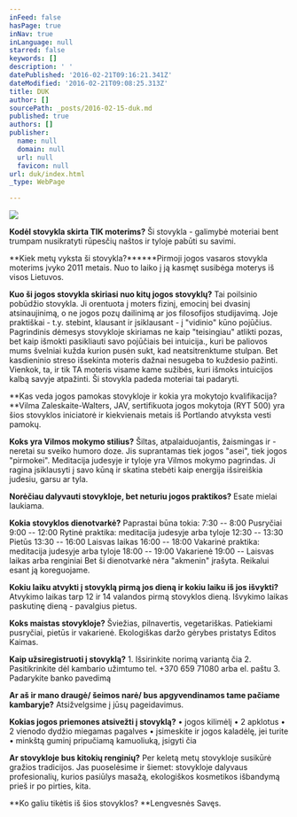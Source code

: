 ```yaml
---
inFeed: false
hasPage: true
inNav: true
inLanguage: null
starred: false
keywords: []
description: ' '
datePublished: '2016-02-21T09:16:21.341Z'
dateModified: '2016-02-21T09:08:25.313Z'
title: DUK
author: []
sourcePath: _posts/2016-02-15-duk.md
published: true
authors: []
publisher:
  name: null
  domain: null
  url: null
  favicon: null
url: duk/index.html
_type: WebPage

---
```

![](https://the-grid-user-content.s3-us-west-2.amazonaws.com/11263a12-af96-4ef4-a688-3e10daf13cf9.jpg)

**Kodėl stovykla skirta TIK moterims?** Ši stovykla - galimybė moteriai bent trumpam nusikratyti rūpesčių naštos ir tyloje pabūti su savimi. 

**Kiek metų vyksta ši stovykla?******Pirmoji jogos vasaros stovykla moterims įvyko 2011 metais. Nuo to laiko į ją kasmęt susibėga moterys iš visos Lietuvos. 

**Kuo ši jogos stovykla skiriasi nuo kitų jogos stovyklų?** Tai poilsinio pobūdžio stovykla. Ji orentuota į moters fizinį, emocinį bei dvasinį atsinaujinimą, o ne jogos pozų dailinimą ar jos filosofijos studijavimą. Joje praktiškai - t.y. stebint, klausant ir įsiklausant - į "vidinio" kūno pojūčius. Pagrindinis dėmesys stovykloje skiriamas ne kaip "teisingiau" atlikti pozas, bet kaip išmokti pasikliauti savo pojūčiais bei intuicija., kuri be paliovos mums švelniai kužda kurion pusėn sukt, kad neatsitrenktume stulpan. Bet kasdieninio streso išsekinta moteris dažnai nesugeba to kuždesio pažinti. Vienkok, ta, ir tik TA moteris visame kame sužibės, kuri išmoks intuicijos kalbą savyje atpažinti. Ši stovykla padeda moteriai tai padaryti. 

**Kas veda jogos pamokas stovykloje ir kokia yra mokytojo kvalifikacija? **Vilma Zaleskaite-Walters, JAV, sertifikuota jogos mokytoja (RYT 500) yra šios stovyklos iniciatorė ir kiekvienais metais iš Portlando atvyksta vesti pamokų. 

**Koks yra Vilmos mokymo stilius?** Šiltas, atpalaiduojantis, žaismingas ir -neretai su sveiko humoro doze. Jis suprantamas tiek jogos "asei", tiek jogos "pirmokei". Meditacija judesyje ir tyloje yra Vilmos mokymo pagrindas. Ji ragina įsiklausyti į savo kūną ir skatina stebėti kaip energija išsireiškia judesiu, garsu ar tyla. 

**Norėčiau dalyvauti stovykloje, bet neturiu jogos praktikos?** Esate mielai laukiama.  

**Kokia stovyklos dienotvarkė?** Paprastai būna tokia: 7:30 -- 8:00 Pusryčiai 9:00 -- 12:00 Rytinė praktika: meditacija judesyje arba tyloje 12:30 -- 13:30 Pietūs 13:30 -- 16:00 Laisvas laikas 16:00 -- 18:00 Vakarinė praktika: meditacija judesyje arba tyloje 18:00 -- 19:00 Vakarienė 19:00 -- Laisvas laikas arba renginiai Bet ši dienotvarkė nėra "akmenin" įrašyta. Reikalui esant ją koreguojame. 

**Kokiu laiku atvykti į stovyklą pirmą jos dieną ir kokiu laiku iš jos išvykti?** Atvykimo laikas tarp 12 ir 14 valandos pirmą stovyklos dieną. Išvykimo laikas paskutinę dieną - pavalgius pietus. 

**Koks maistas stovykloje?** Šviežias, pilnavertis, vegetariškas. Patiekiami pusryčiai, pietūs ir vakarienė. Ekologiškas daržo gėrybes pristatys Editos Kaimas. 

**Kaip užsiregistruoti į stovyklą?** 1\. Išsirinkite norimą variantą čia 2\. Pasitikrinkite dėl kambario užimtumo tel. +370 659 71080 arba el. paštu 3\. Padarykite banko pavedimą 

**Ar aš ir mano draugė/ šeimos narė/ bus apgyvendinamos tame pačiame kambaryje?** Atsižvelgsime į jūsų pageidavimus. 

**Kokias jogos priemones atsivežti į stovyklą?** • jogos kilimėlį • 2 apklotus • 2 vienodo dydžio miegamas pagalves • įsimeskite ir jogos kaladėlę, jei turite • minkštą guminį pripučiamą kamuoliuką, įsigyti čia 

**Ar stovykloje bus kitokių renginių?** Per keletą metų stovykloje susikūrė gražios tradicijos. Jas puoselėsime ir šiemet: stovykloje dalyvaus profesionalių, kurios pasiūlys masažą, ekologiškos kosmetikos išbandymą prieš ir po pirties, kita. 

**Ko galiu tikėtis iš šios stovyklos? **Lengvesnės Savęs.